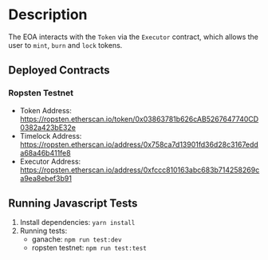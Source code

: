 # Description
The EOA interacts with the `Token` via the `Executor` contract, which allows the user to `mint`, `burn` and `lock` tokens.

## Deployed Contracts
### Ropsten Testnet
- Token Address: https://ropsten.etherscan.io/token/0x03863781b626cAB5267647740CD0382a423bE32e
- Timelock Address: https://ropsten.etherscan.io/address/0x758ca7d13901fd36d28c3167edda68a46b411fe8
- Executor Address: https://ropsten.etherscan.io/address/0xfccc810163abc683b714258269ca9ea8ebef3b91

## Running Javascript Tests

1. Install dependencies: `yarn install`
2. Running tests:
	- ganache: `npm run test:dev`
	- ropsten testnet: `npm run test:test`
##
